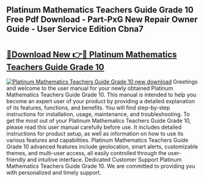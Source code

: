 ## Platinum Mathematics Teachers Guide Grade 10 Free Pdf Download - Part-PxG New Repair Owner Guide - User Service Edition Cbna7

# <h2><a href="http://bc61689.oget.top/?id=Platinum+Mathematics+Teachers+Guide+Grade+10">🔗Download New 👉🔴 Platinum Mathematics Teachers Guide Grade 10</a></h2>

[![Platinum Mathematics Teachers Guide Grade 10 new download](https://i.imgur.com/5g1atiW.png)](http://bc61689.oget.top/?id=Platinum+Mathematics+Teachers+Guide+Grade+10)
Greetings and welcome to the user manual for your newly obtained Platinum Mathematics Teachers Guide Grade 10. This manual is intended to help you become an expert user of your product by providing a detailed explanation of its features, functions, and benefits. You will find step-by-step instructions for installation, usage, maintenance, and troubleshooting. To get the most out of your Platinum Mathematics Teachers Guide Grade 10, please read this user manual carefully before use. It includes detailed instructions for product setup, as well as information on how to use its various features and capabilities. Platinum Mathematics Teachers Guide Grade 10 advanced features include geolocation, smart alerts, customizable themes, and multi-user access, all easily controlled through the user-friendly and intuitive interface. Dedicated Customer Support Platinum Mathematics Teachers Guide Grade 10. We are committed to providing you with personalized and timely support.
